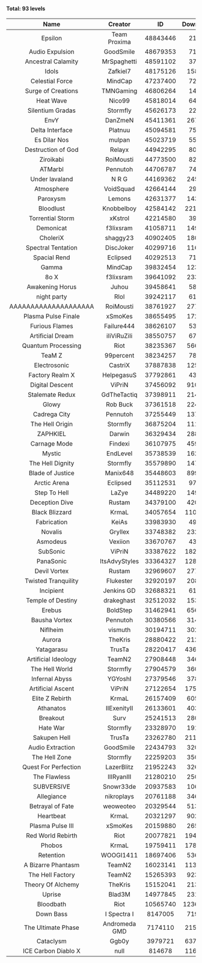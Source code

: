 #### Total: 93 levels

| Name | Creator | ID | Downloads | Likes |
|:---:|:---:|:---:|:---:|:---:|
| Epsilon | Team Proxima | 48843446 | 21502 | 2779
| Audio Expulsion | GoodSmile | 48679353 | 71294 | 6246
| Ancestral Calamity | MrSpaghetti | 48591102 | 37516 | 3599
| Idols | Zafkiel7 | 48175126 | 158365 | 19813
| Celestial Force  | MindCap | 47237400 | 72938 | 6773
| Surge of Creations | TMNGaming | 46806264 | 14861 | 1550
| Heat Wave | Nico99 | 45818014 | 64006 | 6181
| Silentium Gradas | Stormfly | 45626173 | 22657 | 2535
| EnvY | DanZmeN | 45411361 | 267948 | 23975
| Delta Interface | Platnuu | 45094581 | 75631 | 7510
| Es Dilar Nos | mulpan | 45023719 | 55507 | 4975
| Destruction of God | Relayx | 44942295 | 80040 | 7942
| Ziroikabi | RoiMousti | 44773500 | 82516 | 6964
| ATMarbl | Pennutoh | 44706787 | 74291 | 6758
| Under lavaland | N R G | 44169362 | 245940 | 22325
| Atmosphere | VoidSquad | 42664144 | 29484 | 2423
| Paroxysm | Lemons | 42631377 | 143208 | 11998
| Bloodlust | Knobbelboy | 42584142 | 2219284 | 219122
| Torrential Storm | xKstrol | 42214580 | 39874 | -1099
| Demonicat | f3lixsram | 41058711 | 149073 | 12069
| CholeriX | shaggy23 | 40902405 | 180916 | 14106
| Spectral Tentation | DiscJoker | 40299716 | 116820 | 8185
| Spacial Rend | Eclipsed | 40292513 | 71949 | 6191
| Gamma | MindCap | 39832454 | 123239 | 11025
| 8o X | f3lixsram | 39641092 | 233544 | 18583
| Awakening Horus | Juhou | 39458641 | 58339 | 5135
| night party | Rlol | 39242117 | 61622 | 6033
| AAAAAAAAAAAAAAAAAAAA | RoiMousti | 38761927 | 277257 | 18358
| Plasma Pulse Finale | xSmoKes | 38655495 | 172454 | 15642
| Furious Flames | Failure444 | 38626107 | 53573 | 4228
| Artificial Dream | iIiViRuZiIi | 38550757 | 67673 | 5783
| Quantum Processing | Riot | 38235367 | 566462 | 40119
| TeaM Z | 99percent | 38234257 | 78898 | 6356
| Electrosonic | CastriX | 37887838 | 125642 | 11323
| Factory Realm X | HelpegasuS | 37792861 | 43798 | 4293
| Digital Descent | ViPriN | 37456092 | 910839 | 86175
| Stalemate Redux | GdTheTactiq | 37398911 | 214006 | 16243
| Glowy | Rob Buck | 37361518 | 224501 | 22970
| Cadrega City | Pennutoh | 37255449 | 137110 | 12573
| The Hell Origin | Stormfly | 36875204 | 111789 | 9159
| ZAPHKIEL | Darwin | 36329434 | 288103 | 31530
| Carnage Mode | Findexi | 36107975 | 459587 | 44017
| Mystic | EndLevel | 35738539 | 162039 | 15163
| The Hell Dignity | Stormfly | 35579890 | 147706 | 12845
| Blade of Justice | Manix648 | 35448603 | 899687 | 93874
| Arctic Arena | Eclipsed | 35112531 | 97238 | 7485
| Step To Hell | LaZye | 34489220 | 149354 | 15376
| Deception Dive | Rustam | 34379100 | 420475 | 27360
| Black Blizzard | KrmaL | 34057654 | 1101962 | 108789
| Fabrication | KeiAs | 33983930 | 49431 | 5548
| Novalis | Gryllex | 33748382 | 232627 | 21192
| Asmodeus | Vexiion | 33670767 | 43866 | 4166
| SubSonic | ViPriN | 33387622 | 1825972 | 139693
| PanaSonic | ItsAdvyStyles | 33364327 | 1285323 | 168631
| Devil Vortex | Rustam | 32969607 | 277863 | 25066
| Twisted Tranquility | Flukester | 32920197 | 208516 | 20689
| Incipient | Jenkins GD | 32688321 | 61103 | 5729
| Temple of Destiny | drakeghast | 32512032 | 153764 | 15006
| Erebus | BoldStep | 31462941 | 656272 | 61578
| Bausha Vortex | Pennutoh | 30380566 | 314763 | 28588
| Niflheim | vismuth | 30194711 | 302257 | 24043
| Aurora | TheKris | 28880422 | 212748 | 19963
| Yatagarasu  | TrusTa | 28220417 | 4369607 | 414494
| Artificial Ideology | TeamN2 | 27908448 | 346494 | 34872
| The Hell World | Stormfly | 27904579 | 360202 | 26702
| Infernal Abyss | YGYoshI | 27379546 | 378264 | 37814
| Artificial Ascent | ViPriN | 27122654 | 1753789 | 156691
| Elite Z Rebirth | KrmaL | 26157409 | 605036 | 40279
| Athanatos | IIExenityII | 26133601 | 403501 | 45469
| Breakout | Surv | 25241513 | 280270 | 28504
| Hate War | Stormfly | 23328970 | 191792 | 14621
| Sakupen Hell | TrusTa | 23262780 | 2113800 | 157063
| Audio Extraction | GoodSmile | 22434793 | 320443 | 30865
| The Hell Zone | Stormfly | 22259203 | 350692 | 23061
| Quest For Perfection | LazerBlitz | 21952243 | 326536 | 28812
| The Flawless | IlIRyanIlI | 21280210 | 250849 | 23056
| SUBVERSIVE | Snowr33de | 20937583 | 106262 | 13970
| Allegiance | nikroplays | 20761188 | 346670 | 38036
| Betrayal of Fate | weoweoteo | 20329544 | 513634 | 48525
| Heartbeat | KrmaL | 20321297 | 902178 | 81016
| Plasma Pulse III | xSmoKes | 20159880 | 265641 | 26337
| Red World Rebirth | Riot | 20077821 | 1940608 | 131513
| Phobos | KrmaL | 19759411 | 1785266 | 162477
| Retention | WOOGI1411 | 18697406 | 536974 | 67625
| A Bizarre Phantasm | TeamN2 | 16023141 | 1135420 | 114709
| The Hell Factory | TeamN2 | 15265393 | 923876 | 92385
| Theory Of Alchemy | TheKris | 15152041 | 213771 | 16075
| Uprise | Blad3M | 14977845 | 231170 | 21823
| Bloodbath | Riot | 10565740 | 12368601 | 1143605
| Down Bass | I Spectra I | 8147005 | 719274 | 65611
| The Ultimate Phase | Andromeda GMD | 7174110 | 2157165 | 221902
| Cataclysm | Ggb0y | 3979721 | 6377810 | 524408
| ICE Carbon Diablo X | null | 814678 | 1165920 | 85406
